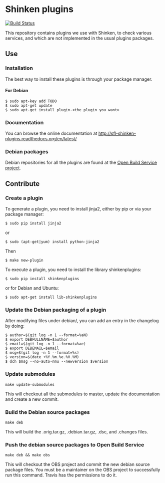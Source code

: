 Shinken plugins
===============

[![Build Status](https://travis-ci.org/savoirfairelinux/sfl-shinken-plugins.svg?branch=master)](https://travis-ci.org/savoirfairelinux/sfl-shinken-plugins)

This repository contains plugins we use with Shinken, to check various
services, and which are not implemented in the usual plugins packages.

## Use

### Installation
The best way to install these plugins is through your package manager.

#### For Debian
```
$ sudo apt-key add TODO
$ sudo apt-get update
$ sudo apt-get install plugin-<the plugin you want>
```

### Documentation
You can browse the online documentation at
http://sfl-shinken-plugins.readthedocs.org/en/latest/

### Debian packages

Debian repositories for all the plugins are found at the
[Open Build Service project](https://build.opensuse.org/project/repositories/home:ReAzem:sfl-shinken-plugins).

## Contribute

### Create a plugin
To generate a plugin, you need to install jinja2, either by pip or via
your package manager:
```
$ sudo pip install jinja2
```
or
```
$ sudo (apt-get|yum) install python-jinja2
```
Then
```
$ make new-plugin
```
To execute a plugin, you need to install the library
shinkenplugins:
```
$ sudo pip install shinkenplugins
```
or for Debian and Ubuntu:
```
$ sudo apt-get install lib-shinkenplugins
```

### Update the Debian packaging of a plugin
After modifying files under debian/, you can add an entry in the
changelog by doing:
```
$ author=$(git log -n 1 --format=%aN)
$ export DEBFULLNAME=$author
$ email=$(git log -n 1 --format=%ae)
$ export DEBEMAIL=$email
$ msg=$(git log -n 1 --format=%s)
$ version=$(date +%Y.%m.%e.%H.%M)
$ dch $msg --no-auto-nmu --newversion $version
```    

### Update submodules
```
make update-submodules 
```
This will checkout all the submodules to master, update the
documentation and create a new commit.


### Build the Debian source packages
```
make deb
```
This will build the .orig.tar.gz, .debian.tar.gz, .dsc, and .changes files.


### Push the debian source packages to Open Build Service
```
make deb && make obs
```
This will checkout the OBS project and commit the new debian source
package files. You must be a maintainer on the OBS project to
successfully run this command. Travis has the permissions to do it.

